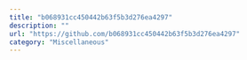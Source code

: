 ```yaml
---
title: "b068931cc450442b63f5b3d276ea4297"
description: ""
url: "https://github.com/b068931cc450442b63f5b3d276ea4297"
category: "Miscellaneous"
---
```

